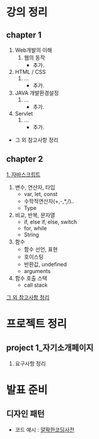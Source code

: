# 강의 정리
## chapter 1
1. Web개발의 이해 
   1) 웹의 동작
        * 추가.
2. HTML / CSS  
   1) ...
        * 추가.
3. JAVA 개발환경설정  
   1) ...
        * 추가.
4. Servlet  
   1) ...
        * 추가.
* 그 외 참고사항 정리

## chapter 2
[1. 자바스크립트](study/ch_2_1.md)
   1) 변수, 연산자, 타입  
        * var, let, const
        * 수학적연산자(+,-,*,/)..
        * Type
   2) 비교, 반복, 문자열  
        * if, else if, else, switch
        * for, while
        * String 
   3) 함수  
        * 함수 선언, 표현
        * 호이스팅
        * 반환값, undefined
        * arguments
   4) 함수 호출 스택  
        * call stack 
 
[그 외 참고사항 정리](study/ch_2_0.md)

# 프로젝트 정리

## project 1_자기소개페이지
1. 요구사항 정리
     
# 발표 준비
## 디자인 패턴
- 코드 예시 : [얄팍한코딩사전](https://www.yalco.kr/)
  
